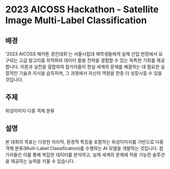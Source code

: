 # 2023 AICOSS Hackathon - Satellite Image Multi-Label Classification

## 배경
'2023 AICOSS 해커톤 경진대회'는 서울시립대 재학생들에게 실제 산업 현장에서 요구되는 고급 알고리즘 최적화와 데이터 활용 전략을 경험할 수 있는 독특한 기회를 제공합니다. 이론과 실전을 결합하여 참가자들이 현실 세계의 문제를 해결하는 데 필요한 실질적인 기술과 지식을 습득하며, 그 과정에서 자신의 역량을 한층 더 성장시킬 수 있을 것입니다.

## 주제
위성이미지 다중 객체 분류

## 설명
본 대회의 목표는 다양한 지리적, 환경적 특징을 포함하는 위성이미지를 기반으로 다중 객체 분류(Multi-Label Classification)를 수행하는 AI 모델을 개발하는 것입니다. 참가자들은 이를 통해 복잡한 데이터를 분석하고, 실제 세계의 문제에 적용 가능한 솔루션을 제공하는 능력을 키울 수 있습니다.
